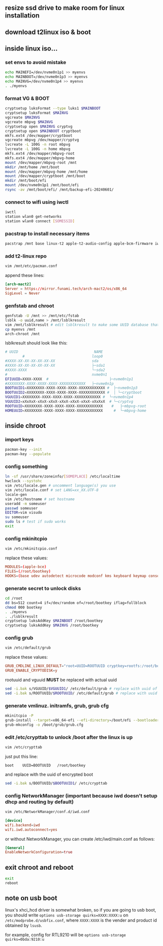 ## resize ssd drive to make room for linux installation

## download t2linux iso & boot

## inside linux iso...

### set envs to avoid mistake

```bash
echo MAINEFI=/dev/nvme0n1p1 >> myenvs
echo MAINBOOT=/dev/nvme0n1p3 >> myenvs
echo MAINVG=/dev/nvme0n1p4 >> myenvs
. ./myenvs
```

### format VG & BOOT

```bash
cryptsetup luksFormat --type luks1 $MAINBOOT
cryptsetup luksFormat $MAINVG
vgcreate $MAINVG
vgcreate mbpvg $MAINVG
cryptsetup open $MAINVG cryptvg
cryptsetup open $MAINBOOT cryptboot
mkfs.ext4 /dev/mapper/cryptboot
vgcreate mbpvg /dev/mapper/cryptvg
lvcreate -L 100G -n root mbpvg
lvcreate -L 100G -n home mbpvg
mkfs.ext4 /dev/mapper/mbpvg-root 
mkfs.ext4 /dev/mapper/mbpvg-home
mount /dev/mapper/mbpvg-root /mnt
mkdir /mnt/home /mnt/boot
mount /dev/mapper/mbpvg-home /mnt/home
mount /dev/mapper/cryptboot /mnt/boot
mkdir /mnt/boot/efi
mount /dev/nvme0n1p1 /mnt/boot/efi
rsync -av /mnt/boot/efi/ /mnt/backup-efi-20240601/
```

### connect to wifi using iwctl
```bash
iwctl
station wlan0 get-networks
station wlan0 connect [SOMESSID]
```

### pacstrap to install necessary items
```bash
pacstrap /mnt base linux-t2 apple-t2-audio-config apple-bcm-firmware iwd grub efibootmgr tiny-dfr t2fanrd linux-firmware iwd networkmanager vim archlinux-keyring sudo less ripgrep lvm2 bluez blueman usbutils
```

### add t2-linux repo
```bash
vim /mnt/etc/pacman.conf
```

append these lines:
```toml
[arch-mact2]
Server = https://mirror.funami.tech/arch-mact2/os/x86_64
SigLevel = Never
```

### genfstab and chroot
```bash
genfstab -U /mnt >> /mnt/etc/fstab
lsblk -o uuid,name > /mnt/lsblkresult
vim /mnt/lsblkresult # edit lsblkresult to make some UUID database that can be parsed by bash
cp myenvs /mnt
arch-chroot /mnt
```

lsblkresult should look like this:
```bash
# UUID                                   NAME
        #                               loop0
#XXXX-XX-XX-XX-XX-XX-XX                 sda
#XXXX-XX-XX-XX-XX-XX-XX                 ├─sda1
#XXXX-XXXX                              └─sda2
#                                       nvme0n1
EFIUUID=XXXX-XXXX  #                            ├─nvme0n1p1
#XXXXXXXX-XXXX-XXXX-XXXX-XXXXXXXXXXXX   ├─nvme0n1p
BOOTUUID1=XXXXXXXX-XXXX-XXXX-XXXX-XXXXXXXXXXXX #  ├─nvme0n1p3
BOOTUUID2=XXXXXXXX-XXXX-XXXX-XXXX-XXXXXXXXXXXX #  │ └─cryptboot
VGUUID1=XXXXXXXX-XXXX-XXXX-XXXX-XXXXXXXXXXXX #  └─nvme0n1p4
VGUUID2=xXxXxX-xXxX-xXxX-xXxX-xXxX-xXxX-xXxXxX  # └─cryptvg
ROOTUUID=XXXXXXXX-XXXX-XXXX-XXXX-XXXXXXXXXXXX    #   ├─mbpvg-root
HOMEUUID=XXXXXXXX-XXXX-XXXX-XXXX-XXXXXXXXXXXX     #  └─mbpvg-home
```

## inside chroot

### import keys
```bash
pacman-key --init
pacman-key --populate
```

### config something
```bash
ln -sf /usr/share/zoneinfo/[SOMEPLACE] /etc/localtime
hwclock --systohc
vim /etc/locale.gen # uncomment language(s) you use
vim /etc/locale.conf # set LANG=xx_XX.UTF-8
locale-gen
vim /etc/hostname # set hostname
useradd -m someuser
passwd someuser
EDITOR=vim visudo
su someuser
sudo ls # test if sudo works
exit
```

### config mkinitcpio
```bash
vim /etc/mkinitcpio.conf
```

replace these values:
```toml
MODULES=(apple-bce)
FILES=(/root/bootkey)
HOOKS=(base udev autodetect microcode modconf kms keyboard keymap consolefont block encrypt lvm2 filesystems fsck)
```

### generate secret to unlock disks
```bash
cd /root
dd bs=512 count=4 if=/dev/random of=/root/bootkey iflag=fullblock
chmod 000 bootkey
. ./myenvs
. ./lsblkresult
cryptsetup luksAddKey $MAINBOOT /root/bootkey 
cryptsetup luksAddKey $MAINVG /root/bootkey
```

### config grub
```bash
vim /etc/default/grub
```

replace these values:
```toml
GRUB_CMDLINE_LINUX_DEFAULT="root=UUID=ROOTUUID cryptkey=rootfs:/root/bootkey cryptdevice=UUID=VGUUID:cryptvg loglevel=3 quiet intel_iommu=on iommu=pt pcie_ports=compat"
GRUB_ENABLE_CRYPTODISK=y
```

rootuuid and vguuid **MUST** be replaced with actual uuid

```bash
sed -i.bak s/VGUUID/$VGUUID1/ /etc/default/grub # replace with uuid of encrypted boot
sed -i.bak s/ROOTUUID/$ROOTUUID/ /etc/default/grub # replace with uuid of the root volume inside the vg
```

### generate vmlinuz. initramfs, grub, grub cfg
```bash
mkinitcpio -P
grub-install --target=x86_64-efi --efi-directory=/boot/efi --bootloader-id=GRUB --removable
grub-mkconfig -o /boot/grub/grub.cfg
```

### edit /etc/crypttab to unlock /boot after the linux is up
```bash
vim /etc/crypttab
```

just put this line:
```
boot	UUID=BOOTUUID	/root/bootkey
```

and replace with the uuid of encrypted boot
```bash
sed -i.bak s/BOOTUUID/$BOOTUUID1/ /etc/crypttab
```

### config NetworkManager (important because iwd doesn't setup dhcp and routing by default)

```bash
vim /etc/NetworkManager/conf.d/iwd.conf
```

```toml
[device]
wifi.backend=iwd
wifi.iwd.autoconnect=yes
```

or without NetworkManager, you can create /etc/iwd/main.conf as follows:
```toml
[General]
EnableNetworkConfiguration=true
```

## exit chroot and reboot

```bash
exit
reboot
```

## note on usb boot

linux's xhci_hcd driver is somewhat broken, so if you are going to usb boot, you should write `options usb-storage quirks=XXXX:XXXX:u` on `/etc/modprobe.d/usbfix.conf`, where `XXXX:XXXX` is the vender and product id obtained by `lsusb`.

for example, config for RTL9210 will be `options usb-storage quirks=0bda:9210:u`